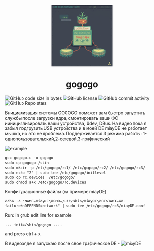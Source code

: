 <div align="center">
<img src="https://github.com/oditynet/gogogo/blob/main/logo.png" title="example" width="200" />
  <h1> gogogo </h1>
</div>

<img alt="GitHub code size in bytes" src="https://img.shields.io/github/languages/code-size/oditynet/gogogo"></img>
<img alt="GitHub license" src="https://img.shields.io/github/license/oditynet/gogogo"></img>
<img alt="GitHub commit activity" src="https://img.shields.io/github/commit-activity/m/oditynet/gogogo"></img>
<img alt="GitHub Repo stars" src="https://img.shields.io/github/stars/oditynet/gogogo"></img>

Bнициализация системы GOGOGO поможет вам быстро запустить службы после загрузки ядра, смонтировать ваши ФС иинициализировать ваши устройства, Udev, DBus. На видео пока я забыл подгрузить USB устройства и в моей DE miayDE не работает мышка, но это не проблема.
Поддерживается 3 режима работы: 1-однопользовательский,2-сетевой,3-графический

<img src="https://github.com/oditynet/gogogo/blob/main/image.gif" title="example" width="800" />

```
gcc gogogo.c -o gogogo
sudo cp gogogo /sbin
sudo mkdir -p /etc/gogogo/rc1/ /etc/gogogo/rc2/ /etc/gogogo/rc3/
sudo echo "2" | sudo tee /etc/gogogo/initlevel
sudo cp rc.devices  /etc/gogogo/
sudo chmod a+x /etc/gogogo/rc.devices
```

Конфигурационные файлы (на примере miayDE)
```
echo -e "NAME=miayDE\nCMD=/usr/sbin/miayDE\nRESTART=on-failure\nDEPENDS=network" | sudo tee /etc/gogogo/rc3/miayDE.conf
```

Run:
in grub edit line for example
```
... init=/sbin/gogogo ....
```
and press ctrl + x

В видеоряде я запускаю после свое графическое DE  -  <img src="https://github.com/oditynet/miayDE" title="miayDE"/>


